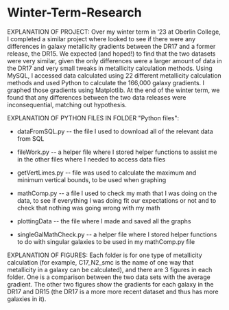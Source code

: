 # Winter-Term-Research
EXPLANATION OF PROJECT: Over my winter term in ‘23 at Oberlin College, I completed a similar project where looked to see if there were any differences in galaxy metallicity gradients between the DR17 and a former release, the DR15. We expected (and hoped!) to find that the two datasets were very similar, given the only differences were a larger amount of data in the DR17 and very small tweaks in metallicity calculation methods. Using MySQL, I accessed data calculated using 22 different metallicity calculation methods and used Python to calculate the 166,000 galaxy gradients. I graphed those gradients using Matplotlib. At the end of the winter term, we found that any differences between the two data releases were inconsequential, matching out hypothesis.


EXPLANATION OF PYTHON FILES IN FOLDER "Python files":
- dataFromSQL.py -- the file I used to download all of the relevant data from SQL

- fileWork.py -- a helper file where I stored helper functions to assist me in the other files where I needed to access data files

- getVertLimes.py -- file was used to calculate the maximum and minimum vertical bounds, to be used when graphing

- mathComp.py -- a file I used to check my math that I was doing on the data, to see if everything I was doing fit our expectations or not and to check that nothing was going wrong with my math

- plottingData -- the file where I made and saved all the graphs

- singleGalMathCheck.py -- a helper file where I stored helper functions to do with singular galaxies to be used in my mathComp.py file


EXPLANATION OF FIGURES: Each folder is for one type of metallicity calculation (for example, C17_N2_smc is the name of one way that metallicity in a galaxy can be calculated), and there are 3 figures in each folder. One is a comparison between the two data sets with the average gradient. The other two figures show the gradients for each galaxy in the DR17 and DR15 (the DR17 is a more more recent dataset and thus has more galaxies in it).
